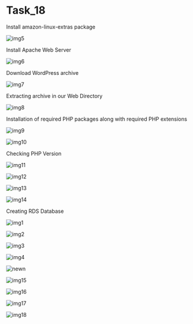 # Task_18
Install amazon-linux-extras package

![img5](https://user-images.githubusercontent.com/74048346/116228949-92266700-a773-11eb-8c0a-b26c68333007.PNG)


Install Apache Web Server

![img6](https://user-images.githubusercontent.com/74048346/116230434-4379cc80-a775-11eb-8a2b-16033b6962a4.PNG)


 Download WordPress archive
 
 ![img7](https://user-images.githubusercontent.com/74048346/116230575-71f7a780-a775-11eb-9d69-617d84af8aa9.PNG)

 
 
 
Extracting archive in our Web Directory


![img8](https://user-images.githubusercontent.com/74048346/116230617-7c19a600-a775-11eb-90f1-24288ba6224b.PNG)


 Installation of required PHP packages along with required PHP extensions
 
![img9](https://user-images.githubusercontent.com/74048346/116230753-aa978100-a775-11eb-8ac2-6b2937dc0576.PNG) 



![img10](https://user-images.githubusercontent.com/74048346/116230785-b125f880-a775-11eb-9498-7376406165ef.PNG)
 
 
  Checking PHP Version

![img11](https://user-images.githubusercontent.com/74048346/116230799-b4b97f80-a775-11eb-94d3-8608f311d3c4.PNG)




![img12](https://user-images.githubusercontent.com/74048346/116230811-b97e3380-a775-11eb-96f4-838826e7e81f.PNG)


![img13](https://user-images.githubusercontent.com/74048346/116230835-bedb7e00-a775-11eb-984a-2e66f0e3ec0b.PNG)



![img14](https://user-images.githubusercontent.com/74048346/116230849-c1d66e80-a775-11eb-854a-f30128991cca.PNG)


Creating RDS Database

![img1](https://user-images.githubusercontent.com/74048346/116232017-31992900-a777-11eb-97a4-a3acade2b3d0.PNG)



![img2](https://user-images.githubusercontent.com/74048346/116232027-33fb8300-a777-11eb-9d2b-4fdc472dcb8a.PNG)




![img3](https://user-images.githubusercontent.com/74048346/116232060-407fdb80-a777-11eb-9062-b42bd7abc8ed.PNG)




![img4](https://user-images.githubusercontent.com/74048346/116232067-44abf900-a777-11eb-8f15-15078a984d0f.PNG)




![newn](https://user-images.githubusercontent.com/74048346/116232171-5ee5d700-a777-11eb-9510-ce265796f616.PNG)








![img15](https://user-images.githubusercontent.com/74048346/116232088-4b3a7080-a777-11eb-995f-9e3a207a4260.PNG)









![img16](https://user-images.githubusercontent.com/74048346/116232106-4f668e00-a777-11eb-89ea-cf343498cc48.PNG)








![img17](https://user-images.githubusercontent.com/74048346/116232166-5d1c1380-a777-11eb-80c4-79ac87fef517.PNG)




![img18](https://user-images.githubusercontent.com/74048346/116232240-7b820f00-a777-11eb-801c-c6bf161a50b5.PNG)























